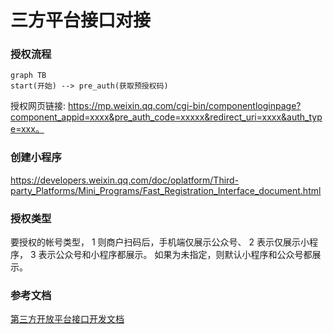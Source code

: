 # 三方平台接口对接

### 授权流程

```mermaid
graph TB
start(开始) --> pre_auth(获取预授权码)

```
授权网页链接:
https://mp.weixin.qq.com/cgi-bin/componentloginpage?component_appid=xxxx&pre_auth_code=xxxxx&redirect_uri=xxxx&auth_type=xxx。

### 创建小程序

https://developers.weixin.qq.com/doc/oplatform/Third-party_Platforms/Mini_Programs/Fast_Registration_Interface_document.html

### 授权类型

要授权的帐号类型， 
1 则商户扫码后，手机端仅展示公众号、
2 表示仅展示小程序，
3 表示公众号和小程序都展示。
如果为未指定，则默认小程序和公众号都展示。

### 参考文档

[第三方开放平台接口开发文档](https://developers.weixin.qq.com/doc/oplatform/Third-party_Platforms/Authorization_Process_Technical_Description.html)